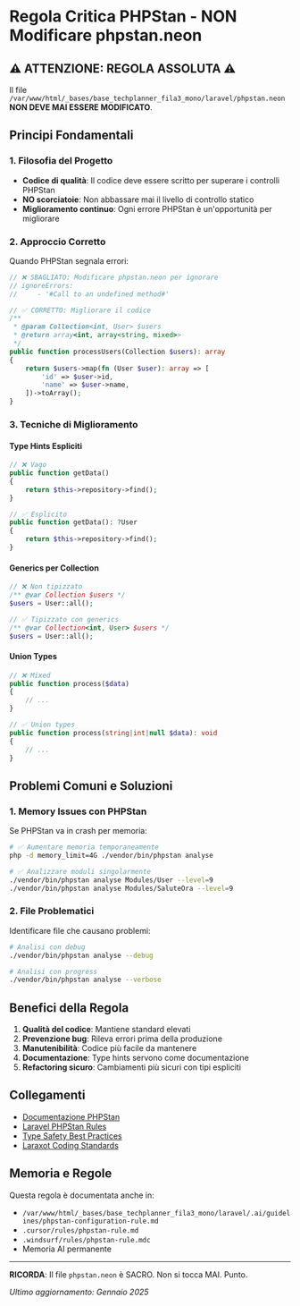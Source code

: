 # Regola Critica PHPStan - NON Modificare phpstan.neon

## ⚠️ ATTENZIONE: REGOLA ASSOLUTA ⚠️

Il file `/var/www/html/_bases/base_techplanner_fila3_mono/laravel/phpstan.neon` **NON DEVE MAI ESSERE MODIFICATO**.

## Principi Fondamentali

### 1. Filosofia del Progetto
- **Codice di qualità**: Il codice deve essere scritto per superare i controlli PHPStan
- **NO scorciatoie**: Non abbassare mai il livello di controllo statico
- **Miglioramento continuo**: Ogni errore PHPStan è un'opportunità per migliorare

### 2. Approccio Corretto
Quando PHPStan segnala errori:

```php
// ❌ SBAGLIATO: Modificare phpstan.neon per ignorare
// ignoreErrors:
//     - '#Call to an undefined method#'

// ✅ CORRETTO: Migliorare il codice
/**
 * @param Collection<int, User> $users
 * @return array<int, array<string, mixed>>
 */
public function processUsers(Collection $users): array
{
    return $users->map(fn (User $user): array => [
        'id' => $user->id,
        'name' => $user->name,
    ])->toArray();
}
```

### 3. Tecniche di Miglioramento

#### Type Hints Espliciti
```php
// ❌ Vago
public function getData()
{
    return $this->repository->find();
}

// ✅ Esplicito
public function getData(): ?User
{
    return $this->repository->find();
}
```

#### Generics per Collection
```php
// ❌ Non tipizzato
/** @var Collection $users */
$users = User::all();

// ✅ Tipizzato con generics
/** @var Collection<int, User> $users */
$users = User::all();
```

#### Union Types
```php
// ❌ Mixed
public function process($data)
{
    // ...
}

// ✅ Union types
public function process(string|int|null $data): void
{
    // ...
}
```

## Problemi Comuni e Soluzioni

### 1. Memory Issues con PHPStan
Se PHPStan va in crash per memoria:

```bash
# ✅ Aumentare memoria temporaneamente
php -d memory_limit=4G ./vendor/bin/phpstan analyse

# ✅ Analizzare moduli singolarmente
./vendor/bin/phpstan analyse Modules/User --level=9
./vendor/bin/phpstan analyse Modules/SaluteOra --level=9
```

### 2. File Problematici
Identificare file che causano problemi:

```bash
# Analisi con debug
./vendor/bin/phpstan analyse --debug

# Analisi con progress
./vendor/bin/phpstan analyse --verbose
```

## Benefici della Regola

1. **Qualità del codice**: Mantiene standard elevati
2. **Prevenzione bug**: Rileva errori prima della produzione
3. **Manutenibilità**: Codice più facile da mantenere
4. **Documentazione**: Type hints servono come documentazione
5. **Refactoring sicuro**: Cambiamenti più sicuri con tipi espliciti

## Collegamenti

- [Documentazione PHPStan](https://phpstan.org/user-guide)
- [Laravel PHPStan Rules](https://github.com/larastan/larastan)
- [Type Safety Best Practices](./type-safety-best-practices.md)
- [Laraxot Coding Standards](./laraxot-coding-standards.md)

## Memoria e Regole

Questa regola è documentata anche in:
- `/var/www/html/_bases/base_techplanner_fila3_mono/laravel/.ai/guidelines/phpstan-configuration-rule.md`
- `.cursor/rules/phpstan-rule.md`
- `.windsurf/rules/phpstan-rule.mdc`
- Memoria AI permanente

---

**RICORDA**: Il file `phpstan.neon` è SACRO. Non si tocca MAI. Punto.

*Ultimo aggiornamento: Gennaio 2025*

